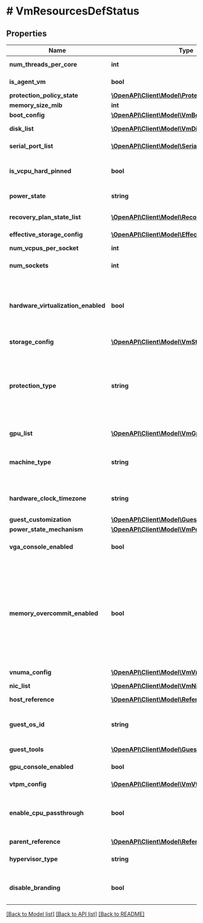 # # VmResourcesDefStatus

## Properties

Name | Type | Description | Notes
------------ | ------------- | ------------- | -------------
**num_threads_per_core** | **int** | Number of logical threads per core. | [optional]
**is_agent_vm** | **bool** | Indicates whether the VM is an agent VM. | [optional]
**protection_policy_state** | [**\OpenAPI\Client\Model\ProtectionPolicyState**](ProtectionPolicyState.md) |  | [optional]
**memory_size_mib** | **int** | Memory size in MiB. | [optional]
**boot_config** | [**\OpenAPI\Client\Model\VmBootConfig**](VmBootConfig.md) |  | [optional]
**disk_list** | [**\OpenAPI\Client\Model\VmDiskOutputStatus[]**](VmDiskOutputStatus.md) | Disks attached to the VM. | [optional]
**serial_port_list** | [**\OpenAPI\Client\Model\SerialPort[]**](SerialPort.md) | Serial ports configured on the VM. | [optional]
**is_vcpu_hard_pinned** | **bool** | Indicates whether the vCPUs should be hard pinned to specific pCPUs. | [optional]
**power_state** | **string** | Current power state of the VM. | [optional]
**recovery_plan_state_list** | [**\OpenAPI\Client\Model\RecoveryPlanPolicyState[]**](RecoveryPlanPolicyState.md) | Status of the Recovery Plans associated with the VM. | [optional]
**effective_storage_config** | [**\OpenAPI\Client\Model\EffectiveStorageConfig**](EffectiveStorageConfig.md) |  | [optional]
**num_vcpus_per_socket** | **int** | Number of vCPUs per socket. | [optional]
**num_sockets** | **int** | Number of vCPU sockets. | [optional]
**hardware_virtualization_enabled** | **bool** | Indicates whether hardware assisted virtualization should be enabled for the Guest OS. Once enabled, the Guest OS has the ability to deploy a nested hypervisor. | [optional]
**storage_config** | [**\OpenAPI\Client\Model\VmStorageConfigStatus**](VmStorageConfigStatus.md) |  | [optional]
**protection_type** | **string** | The type of protection applied on a VM. PD_PROTECTED indicates a VM protected using Prism Element. RULE_PROTECTED indicates a VM protected using Prism Central. | [optional]
**gpu_list** | [**\OpenAPI\Client\Model\VmGpuOutputStatus[]**](VmGpuOutputStatus.md) | GPUs attached to the VM. | [optional]
**machine_type** | **string** | Machine type for the VM. Machine type Q35 is required for secure boot and does not support IDE disks. | [optional]
**hardware_clock_timezone** | **string** | VM&#39;s hardware clock timezone in IANA TZDB format (America/Los_Angeles). | [optional]
**guest_customization** | [**\OpenAPI\Client\Model\GuestCustomizationStatus**](GuestCustomizationStatus.md) |  | [optional]
**power_state_mechanism** | [**\OpenAPI\Client\Model\VmPowerStateMechanism**](VmPowerStateMechanism.md) |  | [optional]
**vga_console_enabled** | **bool** | Indicates whether VGA console has been enabled or not. | [optional]
**memory_overcommit_enabled** | **bool** | Indicates whether memory overcommit feature should be enabled for the VM. If enabled, parts of the VM&#39;s memory may reside outside of the hypervisor physical memory. When enabled, it should be expected that the VM may suffer performance degradation. | [optional]
**vnuma_config** | [**\OpenAPI\Client\Model\VmVnumaConfig**](VmVnumaConfig.md) |  | [optional]
**nic_list** | [**\OpenAPI\Client\Model\VmNicOutputStatus[]**](VmNicOutputStatus.md) | NICs attached to the VM. | [optional]
**host_reference** | [**\OpenAPI\Client\Model\Reference**](Reference.md) |  | [optional]
**guest_os_id** | **string** | String that identifies the OS running inside of the guest. Reserved for use by the system. Do not set or modify. | [optional]
**guest_tools** | [**\OpenAPI\Client\Model\GuestToolsStatus**](GuestToolsStatus.md) |  | [optional]
**gpu_console_enabled** | **bool** | Indicates whether vGPU console is enabled or not. | [optional]
**vtpm_config** | [**\OpenAPI\Client\Model\VmVtpmStatus**](VmVtpmStatus.md) |  | [optional]
**enable_cpu_passthrough** | **bool** | Indicates whether to passthrough the host&#39;s CPU features to the guest. Enabling this will disable live migration of the VM. | [optional]
**parent_reference** | [**\OpenAPI\Client\Model\Reference**](Reference.md) |  | [optional]
**hypervisor_type** | **string** | The hypervisor type for the hypervisor the VM is hosted on. | [optional]
**disable_branding** | **bool** | Indicates whether to remove AHV branding from VM firmware tables. | [optional]

[[Back to Model list]](../../README.md#models) [[Back to API list]](../../README.md#endpoints) [[Back to README]](../../README.md)
